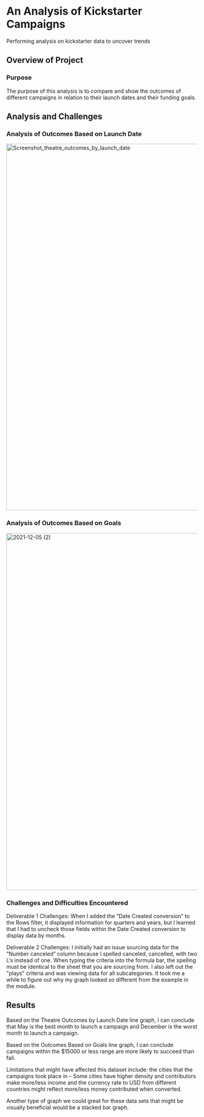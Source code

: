 # An Analysis of Kickstarter Campaigns 
Performing analysis on kickstarter data to uncover trends 
## Overview of Project

### Purpose 
The purpose of this analysis is to compare and show the outcomes of different campaigns in relation to their launch dates and their funding goals.
## Analysis and Challenges 

### Analysis of Outcomes Based on Launch Date 
<img width="962" alt="Screenshot_theatre_outcomes_by_launch_date " src="https://user-images.githubusercontent.com/92167429/144719856-d8078533-75bb-48e2-a9e5-871f5cd7e4c2.png">

### Analysis of Outcomes Based on Goals 
<img width="937" alt="2021-12-05 (2)" src="https://user-images.githubusercontent.com/92167429/144772096-274b9613-a670-433e-9249-cd4a4574d717.png">

### Challenges and Difficulties Encountered 
Deliverable 1 Challenges: When I added the “Date Created conversion” to the Rows filter, it displayed information for quarters and years, but I learned that I had to uncheck those fields within the Date Created conversion to display data by months.

Deliverable 2 Challenges: I initially had an issue sourcing data for the “Number canceled” column because I spelled canceled, cancelled, with two L’s instead of one. When typing the criteria into the formula bar, the spelling must be identical to the sheet that you are sourcing from.
I also left out the "plays" criteria and was viewing data for all subcategories. It took me a while to figure out why my graph looked so different from the example in the module. 

## Results 

Based on the Theatre Outcomes by Launch Date line graph, I can conclude that May is the best month to launch a campaign and December is the worst month to launch a campaign. 

Based on the Outcomes Based on Goals line graph, I can conclude campaigns within the $15000 or less range are more likely to succeed than fail. 

Limitations that might have affected this dataset include: the cities that the campaigns took place in – Some cities have higher density and contributors make more/less income and the currency rate to USD from different countries might reflect more/less money contributed when converted.

Another type of graph we could great for these data sets that might be visually beneficial would be a stacked bar graph.
